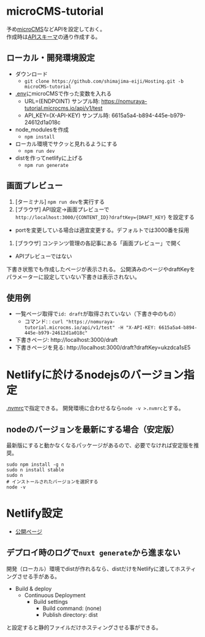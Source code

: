 # microCMS-tutorial
予め[microCMS](https://microcms.io)などAPIを設定しておく。
<br>作成時は[APIスキーマ](https://github.com/shimajima-eiji/Hosting/blob/APIスキーマ.json)の通り作成する。

## ローカル・開発環境設定
- ダウンロード
  - `git clone https://github.com/shimajima-eiji/Hosting.git -b microCMS-tutorial`
- [.env](https://github.com/shimajima-eiji/Hosting/blob/microCMS-tutorial/.env)にmicroCMSで作った変数を入れる
  - URL=(ENDPOINT)  サンプル時: https://nomuraya-tutorial.microcms.io/api/v1/test
  - API_KEY=(X-API-KEY)  サンプル時: 6615a5a4-b894-445e-b979-24612d1a018c
- node_modulesを作成
  - `npm install`
- ローカル環境でサクッと見れるようにする
  - `npm run dev`
- distを作ってnetlifyに上げる
  - `npm run generate`

## 画面プレビュー
1. [ターミナル] `npm run dev`を実行する
1. [ブラウザ] API設定->画面プレビューで `http://localhost:3000/{CONTENT_ID}?draftKey={DRAFT_KEY}` を設定する
  - portを変更している場合は適宜変更する。デフォルトでは3000番を採用
1. [ブラウザ] コンテンツ管理の各記事にある「画面プレビュー」で開く
  - APIプレビューではない

下書き状態でも作成したページが表示される。
公開済みのページやdraftKeyをパラメーターに設定していない下書きは表示されない。

## 使用例
- 一覧ページ取得で`id: draft`が取得されていない（下書き中のもの）
  - コマンド: : `curl "https://nomuraya-tutorial.microcms.io/api/v1/test" -H "X-API-KEY: 6615a5a4-b894-445e-b979-24612d1a018c"`
- 下書きページ: http://localhost:3000/draft
- 下書きページを見る: http://localhost:3000/draft?draftKey=ukzdca1sE5

# Netlifyに於けるnodejsのバージョン指定
[.nvmrc](https://github.com/shimajima-eiji/Hosting/blob/microCMS-tutorial/.nvmrc)で指定できる。
開発環境に合わせるなら`node -v >.nvmrc`とする。

## nodeのバージョンを最新にする場合（安定版）
最新版にすると動かなくなるパッケージがあるので、必要でなければ安定版を推奨。

```
sudo npm install -g n
sudo n install stable
sudo n
# インストールされたバージョンを選択する
node -v
```

# Netlify設定
- [公開ページ](https://nomuraya-microcms-tutorial.netlify.app/)
## デプロイ時のログで`nuxt generate`から進まない
開発（ローカル）環境でdistが作れるなら、distだけをNetlifyに渡してホスティングさせる手がある。

- Build & deploy
  - Continuous Deployment
    - Build settings
      - Build command: (none)
      - Publish directory: dist

と設定すると静的ファイルだけホスティングさせる事ができる。
